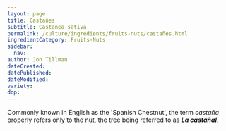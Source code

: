```yaml
---
layout: page
title: Castañes
subtitle: Castanea sativa
permalink: /culture/ingredients/fruits-nuts/castañes.html
ingredientCategory: Fruits-Nuts
sidebar:
  nav: 
author: Jon Tillman
dateCreated: 
datePublished: 
dateModified: 
variety:
dop: 
---
```

Commonly known in English as the 'Spanish Chestnut', the term *castaña* properly refers only to the nut, the tree being referred to as ***La castañal***.